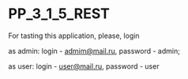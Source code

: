 # PP_3_1_5_REST

For tasting this application, please, login 

as admin: login - admim@mail.ru, password - admin;

as user: login - user@mail.ru, password - user
